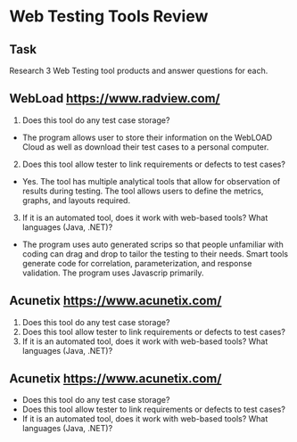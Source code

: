 # Web Testing Tools Review

## Task

Research 3 Web Testing tool products and answer questions for each.

## WebLoad https://www.radview.com/

1) Does this tool do any test case storage?
* The program allows user to store their information on the WebLOAD Cloud as well as download their test cases to a personal computer.

2) Does this tool allow tester to link requirements or defects to test cases?
* Yes. The tool has multiple analytical tools that allow for observation of results during testing. The tool allows users to define the metrics, graphs, and layouts required.

3) If it is an automated tool, does it work with web-based tools? What languages (Java, .NET)? 
* The program uses auto generated scrips so that people unfamiliar with coding can drag and drop to tailor the testing to their needs. Smart tools generate code for correlation, parameterization, and response validation.  The program uses Javascrip primarily. 

## Acunetix https://www.acunetix.com/

1. Does this tool do any test case storage?
2. Does this tool allow tester to link requirements or defects to test cases?
3. If it is an automated tool, does it work with web-based tools? What languages (Java, .NET)? 

## Acunetix https://www.acunetix.com/

* Does this tool do any test case storage?
* Does this tool allow tester to link requirements or defects to test cases?
* If it is an automated tool, does it work with web-based tools? What languages (Java, .NET)? 
